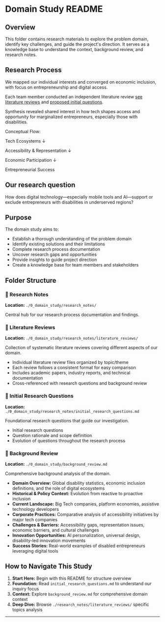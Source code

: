 # Domain Study README

## Overview

This folder contains research materials to explore the problem domain, identify
key challenges, and guide the project's direction. It serves as a knowledge
base to understand the context, background review, and research notes.

## Research Process

We mapped our individual interests and converged on economic inclusion, with
focus on entrepreneurship and digital access.

Each team member conducted an independent literature review
[see literature reviews](0_domain_study/literature_reviews) and
[proposed initial questions](0_domain_study/initial_research_questions.md).

Synthesis revealed shared interest in how tech shapes access and opportunity for
marginalized entrepreneurs, especially those with disabilities.

Conceptual Flow:

Tech Ecosystems
↓

Accessibility & Representation
↓

Economic Participation
↓

Entrepreneurial Success

## Our research question

How does digital technology—especially mobile tools and AI—support
or exclude entrepreneurs with disabilities in underserved regions?

## Purpose

The domain study aims to:

- Establish a thorough understanding of the problem domain
- Identify existing solutions and their limitations
- Complete research process documentation
- Uncover research gaps and opportunities
- Provide insights to guide project direction
- Create a knowledge base for team members and stakeholders

## Folder Structure

### 📁 Research Notes

**Location:** `./0_domain_study/research_notes/`

Central hub for our research process documentation and findings.

### 📁 Literature Reviews

**Location:** `./0_domain_study/research_notes/literature_reviews/`

Collection of systematic literature reviews covering different aspects of our domain.

- Individual literature review files organized by topic/theme
- Each review follows a consistent format for easy comparison
- Includes academic papers, industry reports, and technical documentation
- Cross-referenced with research questions and background review

### 📄 Initial Research Questions

**Location:** `./0_domain_study/research_notes/initial_research_questions.md`

Foundational research questions that guide our investigation.

- Initial research questions
- Question rationale and scope definition
- Evolution of questions throughout the research process

### 📄 Background Review

**Location:** `./0_domain_study/background_review.md`

Comprehensive background analysis of the domain.

- **Domain Overview:** Global disability statistics, economic inclusion
definitions, and the role of digital ecosystems
- **Historical & Policy Context:** Evolution from reactive to proactive inclusion
- **Current Landscape:** Big Tech companies, platform economies, assistive
technology developers
- **Corporate Practices:** Comparative analysis of accessibility initiatives by
major tech companies
- **Challenges & Barriers:** Accessibility gaps, representation issues, economic
barriers, and cultural challenges
- **Innovation Opportunities:** AI personalization, universal design,
disability-led innovation movements
- **Success Stories:** Real-world examples of disabled entrepreneurs leveraging
digital tools

## How to Navigate This Study

1. **Start Here:** Begin with this README for structure overview
2. **Foundation:** Read `initial_research_questions.md` to understand our inquiry
focus
3. **Context:** Explore `background_review.md` for comprehensive domain context
4. **Deep Dive:** Browse `./research_notes/literature_reviews/` specific topics analysis

---
